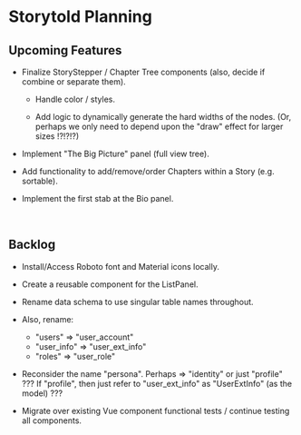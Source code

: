 # Storytold Planning


## Upcoming Features

* Finalize StoryStepper / Chapter Tree components (also, decide if combine or separate them).

  - Handle color / styles.

  - Add logic to dynamically generate the hard widths of the nodes.
    (Or, perhaps we only need to depend upon the "draw" effect for larger sizes !?!?!?)

* Implement "The Big Picture" panel (full view tree).

* Add functionality to add/remove/order Chapters within a Story (e.g. sortable).

* Implement the first stab at the Bio panel.

<br />

## Backlog

* Install/Access Roboto font and Material icons locally.

* Create a reusable component for the ListPanel.

* Rename data schema to use singular table names throughout.

* Also, rename:
  - "users" => "user_account"
  - "user_info" => "user_ext_info"
  - "roles" => "user_role"

* Reconsider the name "persona". Perhaps => "identity" or just "profile" ???
  If "profile", then just refer to "user_ext_info" as "UserExtInfo" (as the model) ???

* Migrate over existing Vue component functional tests / continue testing all components.
